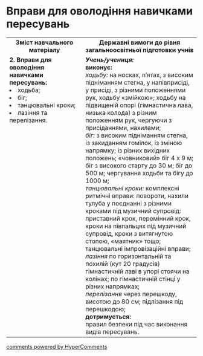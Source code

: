<div id="hypercomments_widget" class="js-hypercomments-widget invisible"></div>

# Вправи для оволодіння навичками пересувань

<table>
  <tr>
    <td width="40%" align="center"><b>Зміст навчального матеріалу</b></td>
    <td width="60%" align="center"><b>Державні вимоги до рівня загальноосвітньої підготовки учнів</b></td>
  </tr>
  <tr>
<td width="40%" style="vertical-align:top !important;">
<b>2. Вправи для оволодіння навичками пересувань:</b><br>
<li>ходьба;</li> 
<li>біг;</li>
<li>танцювальні кроки;</li>
<li>лазіння та перелізання.</li>
</td> 
<td width="60%" style="vertical-align:top !important;">
<i><b>Учень/учениця:</b></i><br>
<b>виконує:</b><br>
<i>ходьбу:</i> на носках, п’ятах, з високим підніманням стегна, у напівприсіді, у присіді, з різними положеннями рук, ходьбу «змійкою»; ходьбу на підвищеній опорі (гімнастична лава, низька колода) з різним положенням рук, чергуючи з присіданнями, нахилами;<br>
<i>біг:</i> з високим підніманням стегна, із закиданням гомілок, із зміною напрямку; із різних вихідних положень; «човниковий» біг 4 х 9 м; біг з високого старту до 30 м; біг до 500 м; чергування ходьби та бігу до 1000 м;<br>
<i>танцювальні кроки:</i> комплексні ритмічні вправи: повороти, нахили тулуба у поєднанні з різними кроками під музичний супровід: приставний крок, перемінний крок, кроки на півпальцях під музичний супровід, кроки з витягнутою стопою, «маятник» тощо; танцювальні імпровізаційні вправи;<br>
<i>лазіння</i> по горизонтальній та похилій (кут 20 градусів) гімнастичній лаві в упорі стоячи на колінах; по гімнастичній стінці у різних напрямках;<br>
<i>перелізання</i> через перешкоду, висотою до 80 см; підлізання під перешкодою; <br>
<b>дотримується:</b><br>
 правил безпеки під час виконання видів пересувань.
	</td>
  </tr>
</table>

<div class="js-hypercomments-container">
<a href="http://hypercomments.com" class="hc-link" title="comments widget">comments powered by HyperComments</a>
</div>